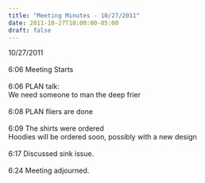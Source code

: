 ```yaml
---
title: "Meeting Minutes - 10/27/2011"
date: 2011-10-27T18:00:00-05:00
draft: false
---
```


10/27/2011<br />
<br />
6:06 Meeting Starts<br />
<br />
6:06 PLAN talk:<br />
        We need someone to man the deep frier<br />
<br />
6:08 PLAN fliers  are done<br />
<br />
6:09 The shirts were ordered<br />
        Hoodies will be ordered soon, possibly with a new design<br />
<br />
6:17 Discussed sink issue.<br />
<br />
6:24 Meeting adjourned.
